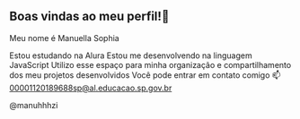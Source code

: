 ## Boas vindas ao meu perfil!🩷

Meu nome é Manuella Sophia

Estou estudando na Alura
Estou me desenvolvendo na linguagem JavaScript
Utilizo esse espaço para minha organização e compartilhamento dos meu projetos desenvolvidos
Você pode entrar em contato comigo 📫
00001120189688sp@al.educacao.sp.gov.br

@manuhhhzi
